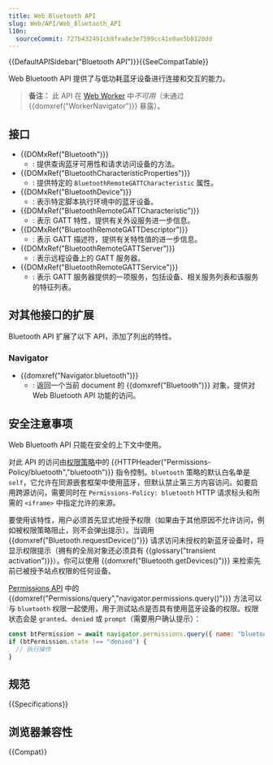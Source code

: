 ```yaml
---
title: Web Bluetooth API
slug: Web/API/Web_Bluetooth_API
l10n:
  sourceCommit: 727b432491cb8fea8e3e7599cc41e0ae5b0120dd
---
```


{{DefaultAPISidebar("Bluetooth API")}}{{SeeCompatTable}}

Web Bluetooth API 提供了与低功耗蓝牙设备进行连接和交互的能力。

> **备注：** 此 API 在 [Web Worker](/zh-CN/docs/Web/API/Web_Workers_API) 中*不可用*（未通过 {{domxref("WorkerNavigator")}} 暴露）。

## 接口

- {{DOMxRef("Bluetooth")}}
  - : 提供查询蓝牙可用性和请求访问设备的方法。
- {{DOMxRef("BluetoothCharacteristicProperties")}}
  - : 提供特定的 `BluetoothRemoteGATTCharacteristic` 属性。
- {{DOMxRef("BluetoothDevice")}}
  - : 表示特定脚本执行环境中的蓝牙设备。
- {{DOMxRef("BluetoothRemoteGATTCharacteristic")}}
  - : 表示 GATT 特性，提供有关外设服务进一步信息。
- {{DOMxRef("BluetoothRemoteGATTDescriptor")}}
  - : 表示 GATT 描述符，提供有关特性值的进一步信息。
- {{DOMxRef("BluetoothRemoteGATTServer")}}
  - : 表示远程设备上的 GATT 服务器。
- {{DOMxRef("BluetoothRemoteGATTService")}}
  - : 表示 GATT 服务器提供的一项服务，包括设备、相关服务列表和该服务的特征列表。

## 对其他接口的扩展

Bluetooth API 扩展了以下 API，添加了列出的特性。

### Navigator

- {{domxref("Navigator.bluetooth")}}
  - : 返回一个当前 document 的 {{domxref("Bluetooth")}} 对象，提供对 Web Bluetooth API 功能的访问。

## 安全注意事项

Web Bluetooth API 只能在安全的上下文中使用。

对此 API 的访问由[权限策略](/zh-CN/docs/Web/HTTP/Permissions_Policy)中的 {{HTTPHeader("Permissions-Policy/bluetooth","bluetooth")}} 指令控制。`bluetooth` 策略的默认白名单是 `self`，它允许在同源嵌套框架中使用蓝牙，但默认禁止第三方内容访问。如要启用跨源访问，需要同时在 `Permissions-Policy: bluetooth` HTTP 请求标头和所需的 `<iframe>` 中指定允许的来源。

要使用该特性，用户必须首先显式地授予权限（如果由于其他原因不允许访问，例如被权限策略阻止，则不会弹出提示）。当调用 {{domxref("Bluetooth.requestDevice()")}} 请求访问未授权的新蓝牙设备时，将显示权限提示（拥有的全局对象还必须具有 {{glossary("transient activation")}}）。你可以使用 {{domxref("Bluetooth.getDevices()")}} 来检索先前已被授予站点权限的任何设备。

[Permissions API](/zh-CN/docs/Web/API/Permissions_API) 中的 {{domxref("Permissions/query","navigator.permissions.query()")}} 方法可以与 `bluetooth` 权限一起使用，用于测试站点是否具有使用蓝牙设备的权限。权限状态会是 `granted`、`denied` 或 `prompt`（需要用户确认提示）：

```js
const btPermission = await navigator.permissions.query({ name: "bluetooth" });
if (btPermission.state !== "denied") {
  // 执行操作
}
```

## 规范

{{Specifications}}

## 浏览器兼容性

{{Compat}}
